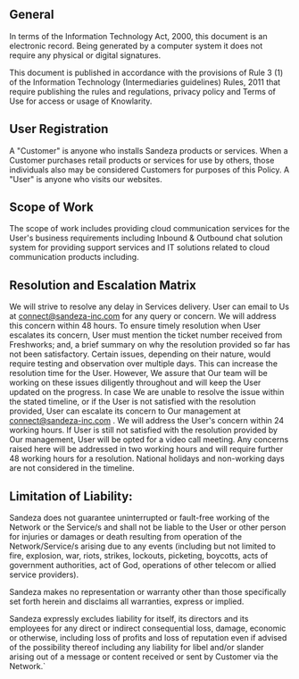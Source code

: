 ## General

In terms of the Information Technology Act, 2000, this document is an electronic record. Being generated by a computer system it does not require any physical or digital signatures.

This document is published in accordance with the provisions of Rule 3 (1) of the Information Technology (Intermediaries guidelines) Rules, 2011 that require publishing the rules and regulations, privacy policy and Terms of Use for access or usage of Knowlarity.

## User Registration

A "Customer" is anyone who installs Sandeza products or services. When a Customer purchases retail products or services for use by others, those individuals also may be considered Customers for purposes of this Policy. A "User" is anyone who visits our websites.

## Scope of Work

The scope of work includes providing cloud communication services for the User's business requirements including Inbound & Outbound chat solution system for providing support services and IT solutions related to cloud communication products including.

## Resolution and Escalation Matrix

We will strive to resolve any delay in Services delivery. User can email to Us at connect@sandeza-inc.com for any query or concern. We will address this concern within 48 hours. To ensure timely resolution when User escalates its concern, User must mention the ticket number received from Freshworks; and, a brief summary on why the resolution provided so far has not been satisfactory. Certain issues, depending on their nature, would require testing and observation over multiple days. This can increase the resolution time for the User. However, We assure that Our team will be working on these issues diligently throughout and will keep the User updated on the progress. In case We are unable to resolve the issue within the stated timeline, or if the User is not satisfied with the resolution provided, User can escalate its concern to Our management at connect@sandeza-inc.com . We will address the User's concern within 24 working hours. If User is still not satisfied with the resolution provided by Our management, User will be opted for a video call meeting. Any concerns raised here will be addressed in two working hours and will require further 48 working hours for a resolution. National holidays and non-working days are not considered in the timeline.

## Limitation of Liability:

Sandeza does not guarantee uninterrupted or fault-free working of the Network or the Service/s and shall not be liable to the User or other person for injuries or damages or death resulting from operation of the Network/Service/s arising due to any events (including but not limited to fire, explosion, war, riots, strikes, lockouts, picketing, boycotts, acts of government authorities, act of God, operations of other telecom or allied service providers).

Sandeza makes no representation or warranty other than those specifically set forth herein and disclaims all warranties, express or implied.

Sandeza expressly excludes liability for itself, its directors and its employees for any direct or indirect consequential loss, damage, economic or otherwise, including loss of profits and loss of reputation even if advised of the possibility thereof including any liability for libel and/or slander arising out of a message or content received or sent by Customer via the Network.`